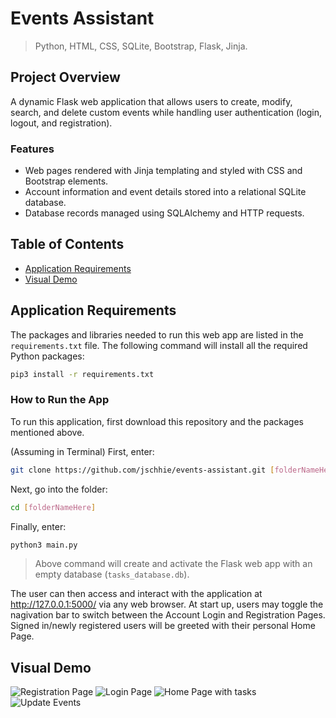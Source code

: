 # Events Assistant

> Python, HTML, CSS, SQLite, Bootstrap, Flask, Jinja.

## Project Overview
A dynamic Flask web application that allows users to create, modify, search, and delete custom events while handling user authentication (login, logout, and registration). 

### Features
* Web pages rendered with Jinja templating and styled with CSS and Bootstrap elements.
* Account information and event details stored into a relational SQLite database.
* Database records managed using SQLAlchemy and HTTP requests.

## Table of Contents
* [Application Requirements](https://github.com/jschhie/Events-Assistant/#application-requirements)
* [Visual Demo](https://github.com/jschhie/Events-Assistant/#visual-demo)


## Application Requirements
The packages and libraries needed to run this web app are listed in the ```requirements.txt``` file. 
The following command will install all the required Python packages:
```bash
pip3 install -r requirements.txt
```

### How to Run the App
To run this application, first download this repository and the packages mentioned above.

(Assuming in Terminal) First, enter:
```bash 
git clone https://github.com/jschhie/events-assistant.git [folderNameHere]
```

Next, go into the folder: 
```bash 
cd [folderNameHere]
```

Finally, enter:
```bash
python3 main.py
```

> Above command will create and activate the Flask web app with an empty database (```tasks_database.db```). 

The user can then access and interact with the application at http://127.0.0.1:5000/ via any web browser. 
At start up, users may toggle the nagivation bar to switch between the Account Login and Registration Pages. Signed in/newly registered users will be greeted with their personal Home Page.

## Visual Demo
<img src="https://github.com/jschhie/Events-Assistant/blob/master/demos/css%20register1.png" alt="Registration Page">

<img src="https://github.com/jschhie/Events-Assistant/blob/master/demos/css%20login1.png" alt="Login Page">

<img src="https://github.com/jschhie/Events-Assistant/blob/master/demos/css%20home1.png" alt="Home Page with tasks">

<img src="https://github.com/jschhie/Events-Assistant/blob/master/demos/css%20update1.png" alt="Update Events">
